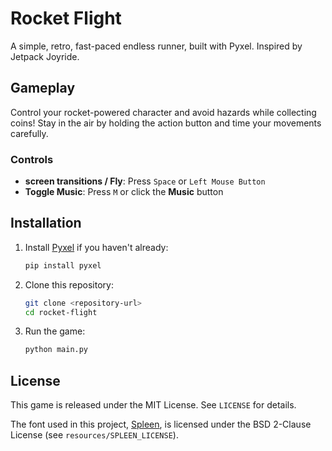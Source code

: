 # Rocket Flight

A simple, retro, fast-paced endless runner, built with Pyxel.
Inspired by Jetpack Joyride.

## Gameplay

Control your rocket-powered character and avoid hazards while collecting coins! Stay in the air by holding the action button and time your movements carefully.

### Controls
- **screen transitions / Fly**: Press `Space` or `Left Mouse Button`
- **Toggle Music**: Press `M` or click the **Music** button

## Installation

1. Install [Pyxel](https://github.com/kitao/pyxel) if you haven't already:
   ```sh
   pip install pyxel
   ```
2. Clone this repository:
   ```sh
   git clone <repository-url>
   cd rocket-flight
   ```
3. Run the game:
   ```sh
   python main.py
   ```

## License

This game is released under the MIT License. See `LICENSE` for details.

The font used in this project, [Spleen](https://github.com/fcambus/spleen), is licensed under the BSD 2-Clause License (see `resources/SPLEEN_LICENSE`).